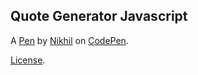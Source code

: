Quote Generator Javascript
--------------------------


A [Pen](https://codepen.io/N1KHIL/pen/jOavGdv) by [Nikhil](https://codepen.io/N1KHIL) on [CodePen](https://codepen.io).

[License](https://codepen.io/license/pen/jOavGdv).